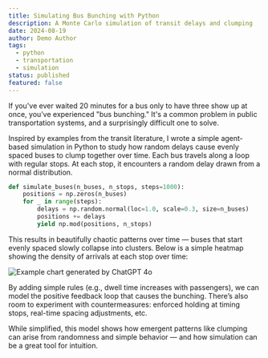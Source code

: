 ```yaml
---
title: Simulating Bus Bunching with Python
description: A Monte Carlo simulation of transit delays and clumping
date: 2024-08-19
author: Demo Author
tags:
  - python
  - transportation
  - simulation
status: published
featured: false
---
```


If you've ever waited 20 minutes for a bus only to have three show up at once, you’ve experienced "bus bunching." It's a common problem in public transportation systems, and a surprisingly difficult one to solve.

Inspired by examples from the transit literature, I wrote a simple agent-based simulation in Python to study how random delays cause evenly spaced buses to clump together over time. Each bus travels along a loop with regular stops. At each stop, it encounters a random delay drawn from a normal distribution.

```python
def simulate_buses(n_buses, n_stops, steps=1000):
    positions = np.zeros(n_buses)
    for _ in range(steps):
        delays = np.random.normal(loc=1.0, scale=0.3, size=n_buses)
        positions += delays
        yield np.mod(positions, n_stops)
```

This results in beautifully chaotic patterns over time — buses that start evenly spaced slowly collapse into clusters. Below is a simple heatmap showing the density of arrivals at each stop over time:

![Example chart generated by ChatGPT 4o](/static/media/demo-bus-bunching.png)

By adding simple rules (e.g., dwell time increases with passengers), we can model the positive feedback loop that causes the bunching. There’s also room to experiment with countermeasures: enforced holding at timing stops, real-time spacing adjustments, etc.

While simplified, this model shows how emergent patterns like clumping can arise from randomness and simple behavior — and how simulation can be a great tool for intuition.
